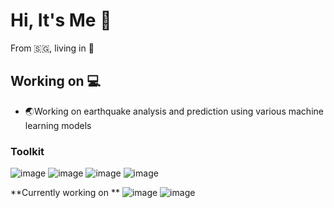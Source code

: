 # Hi, It's Me  👋
From 🇸🇬, living in 🗾


## Working on 💻
- 🌏Working on earthquake analysis and prediction using various machine learning models 


### Toolkit 
![image](https://github.com/vanchong/vanchong/assets/111039794/aad404af-030c-4ccb-9250-b099513e4b3e)
![image](https://github.com/vanchong/vanchong/assets/111039794/6bf2db67-6c9d-4441-959c-92829f60a0bc)
![image](https://github.com/vanchong/vanchong/assets/111039794/c800e57e-ff29-4bb9-b695-9d5d8dc3a343)
![image](https://github.com/vanchong/vanchong/assets/111039794/1c03f287-a04b-4cde-bda6-8adb6095fc0f)


**Currently working on **
![image](https://github.com/vanchong/vanchong/assets/111039794/ad8ddbae-90d8-4beb-8763-e867c051a477)
![image](https://github.com/vanchong/vanchong/assets/111039794/75bc0387-87b2-4cba-a22c-e84cfd2fee52)

